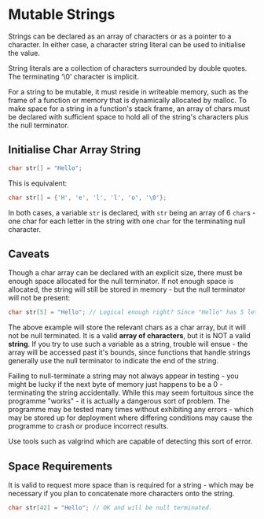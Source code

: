 # Mutable Strings
Strings can be declared as an array of characters or as a pointer to a character. In either case, a character string literal can be used to initialise the value.

String literals are a collection of characters surrounded by double quotes. The terminating ‘\0’ character is implicit.

For a string to be mutable, it must reside in writeable memory, such as the frame of a function or memory that is dynamically allocated by malloc. To make space for a string in a function's stack frame, an array of chars must be declared with sufficient space to hold all of the string's characters plus the null terminator.

Initialise Char Array String
----------------------------

```c
char str[] = "Hello";
```
This is equivalent:

```c
char str[] = {'H', 'e', 'l', 'l', 'o', '\0'};
```

In both cases, a variable `str` is declared, with `str` being an array of 6 `char`s - one char for each letter in the string with one `char` for the terminating null character.

Caveats
-------
Though a char array can be declared with an explicit size, there must be enough space allocated for the null terminator. If not enough space is allocated, the string will still be stored in memory - but the null terminator will not be present:

```c
char str[5] = "Hello"; // Logical enough right? Since "Hello" has 5 letters...
``` 
The above example will store the relevant chars as a char array, but it will not be null terminated. It is a valid __array of characters__, but it is NOT a valid __string__. If you try to use such a variable as a string, trouble will ensue - the array will be accessed past it's bounds, since functions that handle strings generally use the null terminator to indicate the end of the string.

Failing to null-terminate a string may not always appear in testing - you might be lucky if the next byte of memory just happens to be a 0 - terminating the string accidentally. While this may seem fortuitous since the programme "works" - it is actually a dangerous sort of problem. The programme may be tested many times without exhibiting any errors - which may be stored up for deployment where differing conditions may cause the programme to crash or produce incorrect results.

Use tools such as valgrind which are capable of detecting this sort of error.

Space Requirements
------------------
It is valid to request more space than is required for a string - which may be necessary if you plan to concatenate more characters onto the string.

```c
char str[42] = "Hello"; // OK and will be null terminated.
```
